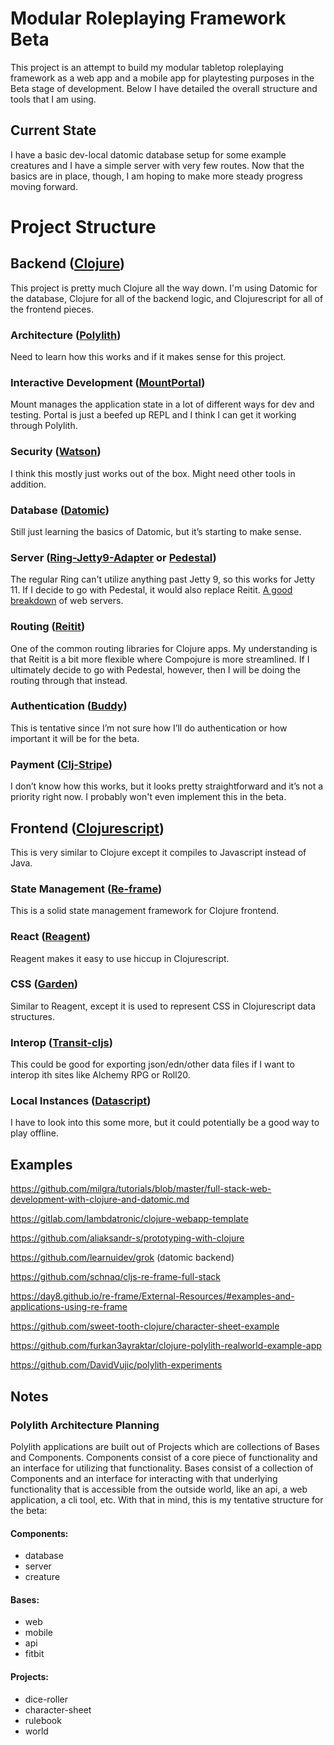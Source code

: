 # Modular Roleplaying Framework Beta

This project is an attempt to build my modular tabletop roleplaying framework
as a web app and a mobile app for playtesting purposes in the Beta stage of
development. Below I have detailed the overall structure and tools that I am
using.

## Current State

I have a basic dev-local datomic database setup for some example creatures and
I have a simple server with very few routes. Now that the basics are in place,
though, I am hoping to make more steady progress moving forward.

# Project Structure

## Backend ([Clojure](https://clojure.org/))

This project is pretty much Clojure all the way down. I'm using Datomic for the
database, Clojure for all of the backend logic, and Clojurescript for all of the
frontend pieces.

### Architecture ([Polylith](https://github.com/polyfy/polylith))

Need to learn how this works and if it makes sense for this project.

### Interactive Development ([Mount](https://github.com/tolitius/mount)[Portal](https://github.com/djblue/portal))

Mount manages the application state in a lot of different ways for dev and testing.
Portal is just a beefed up REPL and I think I can get it working through
Polylith.

### Security ([Watson](https://github.com/clj-holmes/clj-watson))

I think this mostly just works out of the box. Might need other tools in addition.

### Database ([Datomic](https://www.datomic.com/))

Still just learning the basics of Datomic, but it’s starting to make sense.

### Server ([Ring-Jetty9-Adapter](https://github.com/sunng87/ring-jetty9-adapter) or [Pedestal](https://github.com/pedestal/pedestal))

The regular Ring can't utilize anything past Jetty 9, so this works for Jetty 11.
If I decide to go with Pedestal, it would also replace Reitit.
[A good breakdown](https://practical.li/clojure-web-services/app-servers/overview.html) of web servers.

### Routing ([Reitit](https://github.com/metosin/reitit))

One of the common routing libraries for Clojure apps. My understanding is that
Reitit is a bit more flexible where Compojure is more streamlined. If I ultimately
decide to go with Pedestal, however, then I will be doing the routing through
that instead.

### Authentication ([Buddy](https://github.com/funcool/buddy))

This is tentative since I’m not sure how I’ll do authentication or how important
it will be for the beta.

### Payment ([Clj-Stripe](https://github.com/abengoa/clj-stripe))

I don’t know how this works, but it looks pretty straightforward and it’s not a
priority right now. I probably won't even implement this in the beta.

## Frontend ([Clojurescript](https://clojurescript.org/))

This is very similar to Clojure except it compiles to Javascript instead of Java.

### State Management ([Re-frame](https://github.com/day8/re-frame))

This is a solid state management framework for Clojure frontend.

### React ([Reagent](https://github.com/reagent-project/reagent))

Reagent makes it easy to use hiccup in Clojurescript.

### CSS ([Garden](https://github.com/noprompt/garden))

Similar to Reagent, except it is used to represent CSS in Clojurescript data
structures.

### Interop ([Transit-cljs](https://github.com/cognitect/transit-cljs))

This could be good for exporting json/edn/other data files if I want to interop
ith sites like Alchemy RPG or Roll20.

### Local Instances ([Datascript](https://github.com/tonsky/datascript))

I have to look into this some more, but it could potentially be a good way to
play offline.



## Examples

https://github.com/milgra/tutorials/blob/master/full-stack-web-development-with-clojure-and-datomic.md

https://gitlab.com/lambdatronic/clojure-webapp-template

https://github.com/aliaksandr-s/prototyping-with-clojure

https://github.com/learnuidev/grok (datomic backend)

https://github.com/schnaq/cljs-re-frame-full-stack

https://day8.github.io/re-frame/External-Resources/#examples-and-applications-using-re-frame

https://github.com/sweet-tooth-clojure/character-sheet-example

https://github.com/furkan3ayraktar/clojure-polylith-realworld-example-app

https://github.com/DavidVujic/polylith-experiments

## Notes

### Polylith Architecture Planning

Polylith applications are built out of Projects which are collections of Bases and Components.
Components consist of a core piece of functionality and an interface for utilizing that
functionality. Bases consist of a collection of Components and an interface for interacting
with that underlying functionality that is accessible from the outside world, like an api,
a web application, a cli tool, etc. With that in mind, this is my tentative structure for the beta:

#### Components:
- database
- server
- creature

#### Bases:
- web
- mobile
- api
- fitbit

#### Projects:
- dice-roller
- character-sheet
- rulebook
- world
